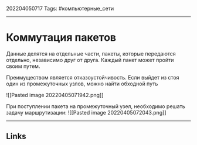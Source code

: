 202204050717
Tags: #компьютерные_сети

---

# Коммутация пакетов
Данные делятся на отдельные части, пакеты, которые передаются отдельно, независимо друг от друга. Каждый пакет может пройти своим путем. 

Преимуществом является отказоустойчивость. Если выйдет из стоя один из промежуточных узлов, можно найти обходной путь 

![[Pasted image 20220405071942.png]]

При поступлении пакета на промежуточный узел, необходимо решать задачу маршрутизации:
![[Pasted image 20220405072043.png]] 

---
## Links
